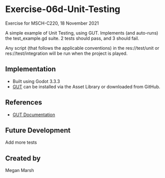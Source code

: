 # Exercise-06d-Unit-Testing

Exercise for MSCH-C220, 18 November 2021

A simple example of Unit Testing, using GUT. Implements (and auto-runs) the test_example.gd suite. 2 tests should pass, and 3 should fail.

Any script (that follows the applicable conventions) in the res://test/unit or res://test/integration will be run when the project is played.

## Implementation
 - Built using Godot 3.3.3
 - [GUT](https://github.com/bitwes/Gut) can be installed via the Asset Library or downloaded from GitHub.

## References
 - [GUT Documentation](https://github.com/bitwes/Gut/wiki/Quick-Start)

## Future Development
Add more tests

## Created by 
Megan Marsh

